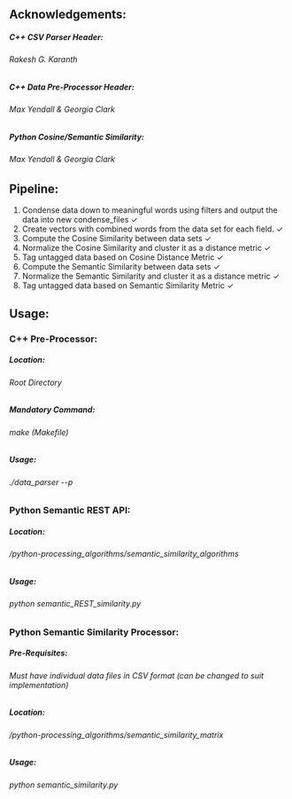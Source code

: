 
Acknowledgements:
------
##### C++ CSV Parser Header:
###### Rakesh G. Karanth

##### C++ Data Pre-Processor Header:
###### Max Yendall & Georgia Clark

##### Python Cosine/Semantic Similarity:
###### Max Yendall & Georgia Clark


Pipeline:
------
1. Condense data down to meaningful words using filters and output the data into new condense_files ✓
2. Create vectors with combined words from the data set for each field. ✓
3. Compute the Cosine Similarity between data sets ✓
4. Normalize the Cosine Similarity and cluster it as a distance metric ✓
5. Tag untagged data based on Cosine Distance Metric ✓
6. Compute the Semantic Similarity between data sets ✓
7. Normalize the Semantic Similarity and cluster it as a distance metric ✓
8. Tag untagged data based on Semantic Similarity Metric ✓

Usage:
------
### C++ Pre-Processor:

##### Location:
###### Root Directory
##### Mandatory Command:
###### make (Makefile)
##### Usage:
###### ./data_parser --p

### Python Semantic REST API:

##### Location:
###### /python-processing_algorithms/semantic_similarity_algorithms
##### Usage:
###### python semantic_REST_similarity.py

### Python Semantic Similarity Processor:

##### Pre-Requisites:
###### Must have individual data files in CSV format (can be changed to suit implementation)
##### Location:
###### /python-processing_algorithms/semantic_similarity_matrix
##### Usage:
###### python semantic_similarity.py



